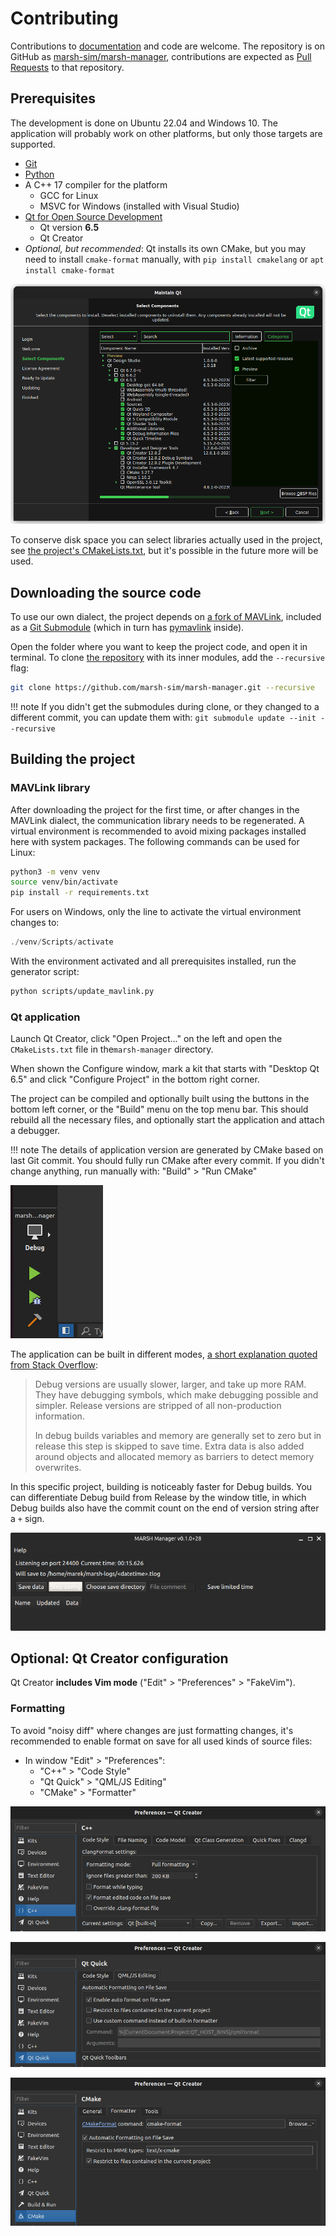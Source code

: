 # Contributing

Contributions to [documentation](../documentation.md) and code are welcome.
The repository is on GitHub as [marsh-sim/marsh-manager](https://github.com/marsh-sim/marsh-manager), contributions are expected as [Pull Requests](https://docs.github.com/en/pull-requests/collaborating-with-pull-requests/proposing-changes-to-your-work-with-pull-requests/about-pull-requests) to that repository.

## Prerequisites

The development is done on Ubuntu 22.04 and Windows 10.
The application will probably work on other platforms, but only those targets are supported.

- [Git](https://git-scm.com/)
- [Python](https://www.python.org/)
- A C++ 17 compiler for the platform
    - GCC for Linux
    - MSVC for Windows (installed with Visual Studio)
- [Qt for Open Source Development](https://www.qt.io/download-open-source)
    - Qt version **6.5**
    - Qt Creator
- *Optional, but recommended*: Qt installs its own CMake, but you may need to install `cmake-format` manually, with `pip install cmakelang` or `apt install cmake-format`

![Selected components in Qt Maintenance Tool](qt_components.png)

To conserve disk space you can select libraries actually used in the project, see [the project's CMakeLists.txt](https://github.com/marsh-sim/marsh-manager/blob/main/CMakeLists.txt), but it's possible in the future more will be used.

## Downloading the source code

To use our own dialect, the project depends on [a fork of MAVLink](https://github.com/marsh-sim/mavlink), included as a [Git Submodule](https://git-scm.com/book/en/v2/Git-Tools-Submodules) (which in turn has [pymavlink](https://github.com/ArduPilot/pymavlink) inside).

Open the folder where you want to keep the project code, and open it in terminal.
To clone [the repository](https://github.com/marsh-sim/marsh-manager) with its inner modules, add the `--recursive` flag:

```bash
git clone https://github.com/marsh-sim/marsh-manager.git --recursive
```

!!! note
    If you didn't get the submodules during clone, or they changed to a different commit, you can update them with: `git submodule update --init --recursive`

## Building the project

### MAVLink library

After downloading the project for the first time, or after changes in the MAVLink dialect, the communication library needs to be regenerated.
A virtual environment is recommended to avoid mixing packages installed here with system packages.
The following commands can be used for Linux:

```bash
python3 -m venv venv
source venv/bin/activate
pip install -r requirements.txt
```

For users on Windows, only the line to activate the virtual environment changes to:

```ps1
./venv/Scripts/activate
```

With the environment activated and all prerequisites installed, run the generator script:

```bash
python scripts/update_mavlink.py
```

### Qt application

Launch Qt Creator, click "Open Project..." on the left and open the `CMakeLists.txt` file in  the`marsh-manager` directory.

When shown the Configure window, mark a kit that starts with "Desktop Qt 6.5" and click "Configure Project" in the bottom right corner.

The project can be compiled and optionally built using the buttons in the bottom left corner, or the "Build" menu on the top menu bar.
This should rebuild all the necessary files, and optionally start the application and attach a debugger.

!!! note
    The details of application version are generated by CMake based on last Git commit.
    You should fully run CMake after every commit. If you didn't change anything, run manually with: "Build"&nbsp;>&nbsp;"Run&nbsp;CMake"

![Build buttons in the corner](build_buttons.png)

The application can be built in different modes, [a short explanation quoted from Stack Overflow](https://stackoverflow.com/questions/8829946/whats-the-difference-between-a-qt-debug-version-and-the-qt-release-version):

> Debug versions are usually slower, larger, and take up more RAM. They have debugging symbols, which make debugging possible and simpler. Release versions are stripped of all non-production information.
>
> In debug builds variables and memory are generally set to zero but in release this step is skipped to save time. Extra data is also added around objects and allocated memory as barriers to detect memory overwrites.

In this specific project, building is noticeably faster for Debug builds.
You can differentiate Debug build from Release by the window title, in which Debug builds also have the commit count on the end of version string after a `+` sign.

![Screenshot of MARSH Manager window with visible version](version_window.png)

## Optional: Qt Creator configuration

Qt Creator **includes Vim mode** ("Edit" > "Preferences" > "FakeVim").

### Formatting

To avoid "noisy diff" where changes are just formatting changes, it's recommended to enable format on save for all used kinds of source files:

- In window "Edit" > "Preferences":
    - "C++" > "Code Style"
    - "Qt Quick" > "QML/JS Editing"
    - "CMake" > "Formatter"

![Setting for C++](format_cpp.png)

![Setting for QML](format_qml.png)

![Setting for CMake](format_cmake.png)
